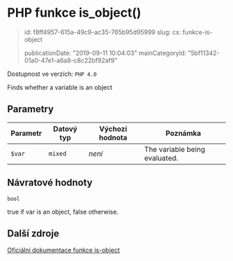 PHP funkce is_object()
======================

> id: f8ff4957-615a-49c9-ac35-765b95d95999
> slug:
> 	cs: funkce-is-object
>
> publicationDate: "2019-09-11 10:04:03"
> mainCategoryId: "5bf11342-01a0-47e1-a6a8-c8c22bf92af9"

Dostupnost ve verzích: `PHP 4.0`

Finds whether a variable is an object


Parametry
--------------

| Parametr | Datový typ | Výchozí hodnota | Poznámka |
|-----|-----|-----|-----|
| `$var` | `mixed` | *není* | The variable being evaluated. |


Návratové hodnoty
----------------

`bool`

true if var is an object,
false otherwise.

Další zdroje
------------

[Oficiální dokumentace funkce is-object](https://www.php.net/manual/en/function.is-object.php)
